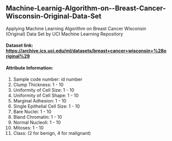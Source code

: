 ## Machine-Learnig-Algorithm-on--Breast-Cancer-Wisconsin-Original-Data-Set
 Applying Machine Learning Algorithm on Breast Cancer Wisconsin (Original) Data Set by UCI Machine Learning Repository


#### Dataset link: https://archive.ics.uci.edu/ml/datasets/breast+cancer+wisconsin+%28original%29


#### Attribute Information:

1. Sample code number: id number
2. Clump Thickness: 1 - 10
3. Uniformity of Cell Size: 1 - 10
4. Uniformity of Cell Shape: 1 - 10
5. Marginal Adhesion: 1 - 10
6. Single Epithelial Cell Size: 1 - 10
7. Bare Nuclei: 1 - 10
8. Bland Chromatin: 1 - 10
9. Normal Nucleoli: 1 - 10
10. Mitoses: 1 - 10
11. Class: (2 for benign, 4 for malignant)


